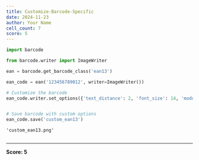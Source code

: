 ```yaml
---
title: Customize-Barcode-Specific
date: 2024-11-23
author: Your Name
cell_count: 7
score: 5
---
```


```python
import barcode


```


```python
from barcode.writer import ImageWriter


```


```python
ean = barcode.get_barcode_class('ean13')

```


```python
ean_code = ean('123456789012', writer=ImageWriter())


```


```python
# Customize the barcode
ean_code.writer.set_options({'text_distance': 2, 'font_size': 14, 'module_width': 0.2})

```


```python

# Save barcode with custom options
ean_code.save('custom_ean13')
```




    'custom_ean13.png'




```python

```


---
**Score: 5**
